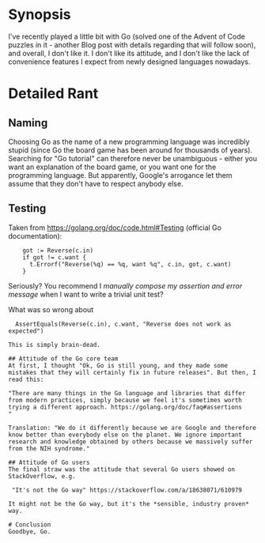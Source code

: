 # Synopsis
I've recently played a little bit with Go (solved one of the Advent of Code puzzles in it - another Blog post with details regarding that will follow soon), and overall, I don't like it. I don't like its attitude, and I don't like the lack of convenience features I expect from newly designed languages nowadays.

# Detailed Rant

## Naming
Choosing Go as the name of a new programming language was incredibly stupid (since Go the board game has been around for thousands of years). Searching for "Go tutorial" can therefore never be unambiguous - either you want an explanation of the board game, or you want one for the programming language. But apparently, Google's arrogance let them assume that they don't have to respect anybody else.

## Testing 
Taken from https://golang.org/doc/code.html#Testing (official Go documentation):

```
    got := Reverse(c.in)
    if got != c.want {
      t.Errorf("Reverse(%q) == %q, want %q", c.in, got, c.want)
    }
```

Seriously? You recommend I *manually compose my assertion and error message* when I want to write a trivial unit test?

What was so wrong about

```
  AssertEquals(Reverse(c.in), c.want, "Reverse does not work as expected")

This is simply brain-dead.

## Attitude of the Go core team
At first, I thought "Ok, Go is still young, and they made some mistakes that they will certainly fix in future releases". But then, I read this: 

"There are many things in the Go language and libraries that differ from modern practices, simply because we feel it's sometimes worth trying a different approach. https://golang.org/doc/faq#assertions
"

Translation: "We do it differently because we are Google and therefore know better than everybody else on the planet. We ignore important research and knowledge obtained by others because we massively suffer from the NIH syndrome."

## Attitude of Go users
The final straw was the attitude that several Go users showed on StackOverflow, e.g. 

 "It's not the Go way" https://stackoverflow.com/a/18638071/610979  

It might not be the Go way, but it's the *sensible, industry proven* way. 

# Conclusion
Goodbye, Go.

 

 
